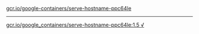 [gcr.io/google-containers/serve-hostname-ppc64le](https://hub.docker.com/r/anjia0532/serve-hostname-ppc64le/tags/) 

----
[gcr.io/google_containers/serve-hostname-ppc64le:1.5 √](https://hub.docker.com/r/anjia0532/serve-hostname-ppc64le/tags/)

